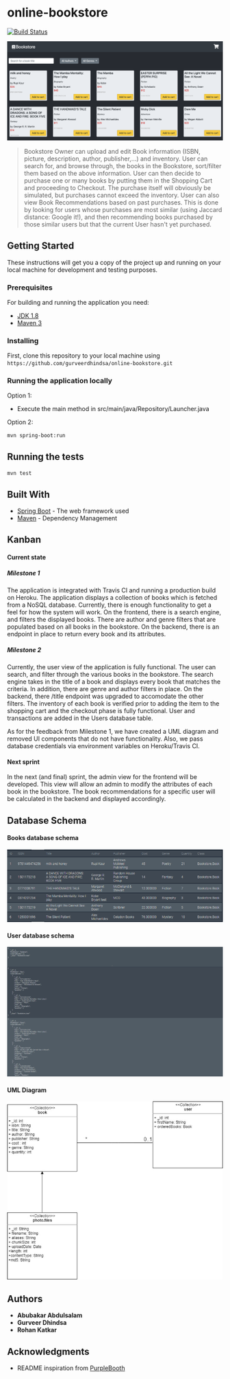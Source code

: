 # online-bookstore
[![Build Status](https://travis-ci.com/gurveerdhindsa/online-bookstore.svg?token=Q7Wj8LGyEKmLYx5gvdog&branch=master)](https://travis-ci.com/gurveerdhindsa/online-bookstore)

<p align="center">
  <img src="screenshots/web/milestone-2-web-application.png">
</p>

>Bookstore Owner can upload and edit Book information (ISBN, picture, description, author, publisher,...) and inventory. User can search for, and browse through, the books in the Bookstore, sort/filter them based on the above information. User can then decide to purchase one or many books by putting them in the Shopping Cart and proceeding to Checkout. The purchase itself will obviously be simulated, but purchases cannot exceed the inventory. User can also view Book Recommendations based on past purchases. This is done by looking for users whose purchases are most similar (using Jaccard distance: Google it!), and then recommending books purchased by those similar users but that the current User hasn't yet purchased.

## Getting Started
These instructions will get you a copy of the project up and running on your local machine for development and testing purposes.

### Prerequisites
For building and running the application you need:
- [JDK 1.8](http://www.oracle.com/technetwork/java/javase/downloads/jdk8-downloads-2133151.html)
- [Maven 3](https://maven.apache.org)

### Installing
First, clone this repository to your local machine using `https://github.com/gurveerdhindsa/online-bookstore.git`

### Running the application locally
Option 1:
- Execute the main method in src/main/java/Repository/Launcher.java

Option 2:
```
mvn spring-boot:run
```

## Running the tests
```
mvn test
```

## Built With
* [Spring Boot](https://spring.io/projects/spring-boot) - The web framework used
* [Maven](https://maven.apache.org/) - Dependency Management

## Kanban
#### Current state
##### Milestone 1
The application is integrated with Travis CI and running a production build on Heroku. The application displays a collection of books which is fetched from a NoSQL database. Currently, there is enough functionality to get a feel for how the system will work. On the frontend, there is a search engine, and filters the displayed books. There are author and genre filters that are populated based on all books in the bookstore. On the backend, there is an endpoint in place to return every book and its attributes.
##### Milestone 2
Currently, the user view of the application is fully functional. The user can search, and filter through the various books in the bookstore. The search engine takes in the title of a book and displays every book that matches the criteria. In addition, there are genre and author filters in place. On the backend, there /title endpoint was upgraded to accomodate the other filters. The inventory of each book is verified prior to adding the item to the shopping cart and the checkout phase is fully functional. User and transactions are added in the Users database table.

As for the feedback from Milestone 1, we have created a UML diagram and removed UI components that do not have functionality. Also, we pass database credentials via environment variables on Heroku/Travis CI.

#### Next sprint
In the next (and final) sprint, the admin view for the frontend will be developed. This view will allow an admin to modify the attributes of each book in the bookstore. The book recommendations for a specific user will be calculated in the backend and displayed accordingly.

## Database Schema
#### Books database schema
![Books database schema](screenshots/database/DB_schema.PNG)

#### User database schema
![User database schema](screenshots/database/user_tableSchema.PNG)


#### UML Diagram 
![Uml Diagram](screenshots/database/UML.jpg)

## Authors
* **Abubakar Abdulsalam**
* **Gurveer Dhindsa**
* **Rohan Katkar**

## Acknowledgments
* README inspiration from [PurpleBooth](https://gist.github.com/PurpleBooth/109311bb0361f32d87a2)
